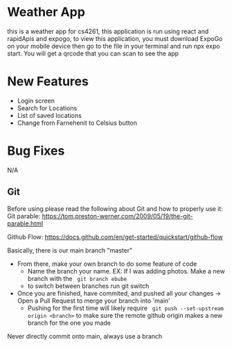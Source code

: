 # Weather App

this is a weather app for cs4261, this application is run using react and rapidApis and expogo, to view this application, you must download ExpoGo on your mobile device then go to the file
in your terminal and run npx expo start. You will get a qrcode that you can scan to see the app

# New Features

- Login screen
- Search for Locations
- List of saved locations
- Change from Farnehenit to Celsius button

# Bug Fixes

N/A

## Git

Before using please read the following about Git and how to properly use it:
Git parable: https://tom.preston-werner.com/2009/05/19/the-git-parable.html

Github Flow: https://docs.github.com/en/get-started/quickstart/github-flow

Basically, there is our main branch "master"
- From there, make your own branch to do some feature of code 
    - Name the branch your name. EX: If I was adding photos. Make a new branch with the ` git branch ebube`
    - to switch between branches run git switch <branch you are switching to>
- Once you are finished, have commited, and pushed all your changes -> Open a Pull Request to merge your branch into 'main'
    - Pushing for the first time will likely require ` git push --set-upstream origin <branch>` to make sure the remote github origin makes a new branch for the one you made

Never directly commit onto main, always use a branch 


